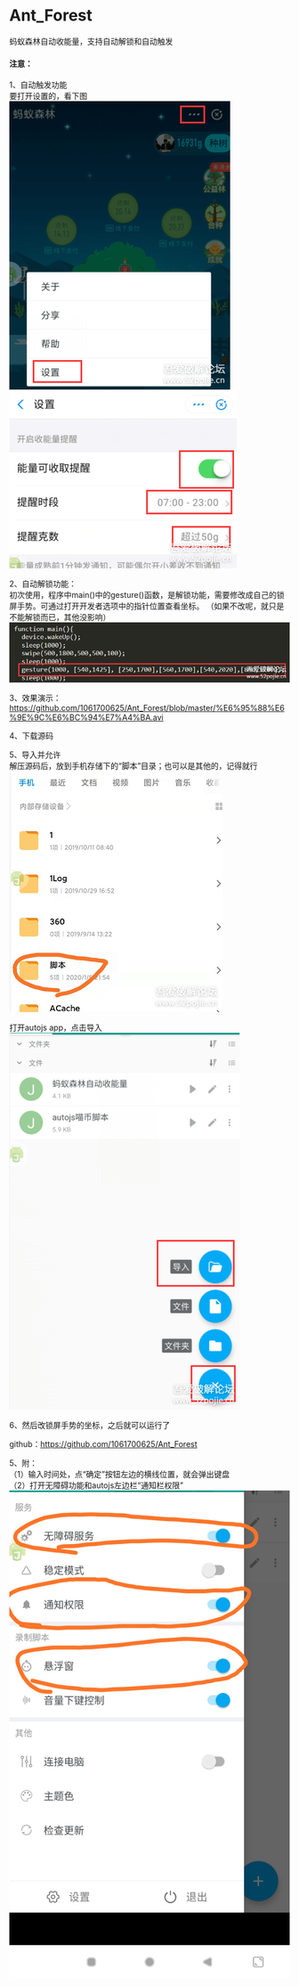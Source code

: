 # Ant_Forest  
蚂蚁森林自动收能量，支持自动解锁和自动触发  


#### 注意：  
1、自动触发功能  
要打开设置的，看下图  
![image](https://github.com/1061700625/Ant_Forest/blob/master/pic/1.png)
![image](https://github.com/1061700625/Ant_Forest/blob/master/pic/2.png)

2、自动解锁功能：  
初次使用，程序中main()中的gesture()函数，是解锁功能，需要修改成自己的锁屏手势。可通过打开开发者选项中的指针位置查看坐标。
（如果不改呢，就只是不能解锁而已，其他没影响）
![image](https://github.com/1061700625/Ant_Forest/blob/master/pic/3.png)  

3、效果演示：   
https://github.com/1061700625/Ant_Forest/blob/master/%E6%95%88%E6%9E%9C%E6%BC%94%E7%A4%BA.avi


4、下载源码  
  
5、导入并允许  
解压源码后，放到手机存储下的“脚本”目录；也可以是其他的，记得就行  
![image](https://github.com/1061700625/Ant_Forest/blob/master/pic/4.png)  
  
打开autojs app，点击导入  
![image](https://github.com/1061700625/Ant_Forest/blob/master/pic/5.png)  
  
6、然后改锁屏手势的坐标，之后就可以运行了  

github：https://github.com/1061700625/Ant_Forest
  
5、附：  
（1）输入时间处，点“确定”按钮左边的横线位置，就会弹出键盘  
（2）打开无障碍功能和autojs左边栏“通知栏权限”  
![image](https://github.com/1061700625/Ant_Forest/blob/master/pic/6.jpg)
